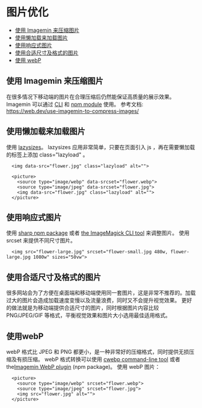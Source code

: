 # 图片优化

* [使用 Imagemin 来压缩图片](image-optimization.md#compress-image-with-imagemin)
* [使用懒加载来加载图片](image-optimization.md#use-lazyload)
* [使用响应式图片](image-optimization.md#responsive-image)
* [使用合适尺寸及格式的图片](image-optimization.md#image-with-correct-dimensions)
* [使用 webP](image-optimization.md#use-webp)

## 使用 Imagemin 来压缩图片 <a id="compress-image-with-imagemin"></a>

在很多情况下移动端的图片在合理压缩后仍然能保证高质量的展示效果。
Imagemin 可以通过 [CLI](https://github.com/imagemin/imagemin-cli) 和 [npm module](https://www.npmjs.com/package/imagemin) 使用。
参考文档: https://web.dev/use-imagemin-to-compress-images/

## 使用懒加载来加载图片 <a id="use-lazyload"></a>

使用 [lazysizes](https://github.com/aFarkas/lazysizes)。
lazysizes 应用非常简单，只要在页面引入 js ，再在需要懒加载的标签上添加 class="lazyload" 。
```
  <img data-src="flower.jpg" class="lazyload" alt="">

  <picture>
    <source type="image/webp" data-srcset="flower.webp">
    <source type="image/jpeg" data-srcset="flower.jpg">
    <img data-src="flower.jpg" class="lazyload" alt="">
  </picture>
```

## 使用响应式图片 <a id="responsive-image"></a>
使用 [sharp npm package](https://www.npmjs.com/package/sharp) 或者 [the ImageMagick CLI tool](https://www.imagemagick.org/script/index.php) 来调整图片。
使用 srcset 来提供不同尺寸图片。
```
  <img src="flower-large.jpg" srcset="flower-small.jpg 480w, flower-large.jpg 1080w" sizes="50vw">
```

## 使用合适尺寸及格式的图片 <a id="image-with-correct-dimensions"></a>
很多网站会为了方便在桌面端和移动端使用同一套图片，这是非常不推荐的。加载过大的图片会造成加载速度变慢以及流量浪费，同时又不会提升视觉效果。
更好的做法就是为移动端提供合适尺寸的图片，同时根据图片内容比较 PNG/JPEG/GIF 等格式，平衡视觉效果和图片大小选用最佳适用格式。

## 使用webP <a id="use-webp"></a>
webP 格式比 JPEG 和 PNG 都更小，是一种非常好的压缩格式，同时提供无损压缩及有损压缩。
webP 格式转换可以使用 [cwebp command-line tool](https://developers.google.com/speed/webp/docs/using) 或者 the[Imagemin WebP plugin](https://github.com/imagemin/imagemin-webp) (npm package)。
使用 webP 图片：
```
  <picture>
    <source type="image/webp" srcset="flower.webp">
    <source type="image/jpeg" srcset="flower.jpg">
    <img src="flower.jpg" alt="">
  </picture>
```